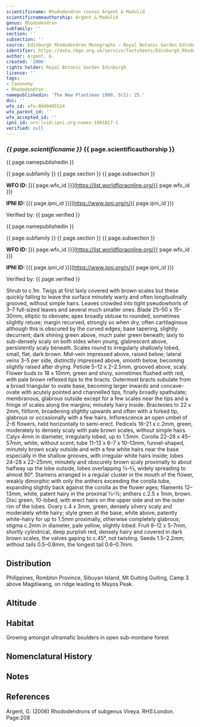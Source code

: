 ```yaml
---
scientificname: Rhododendron rousei Argent & Madulid
scientificnameauthorship: Argent & Madulid
genus: Rhododendron
subfamily: ''
section: ''
subsection: ''
source: Edinburgh Rhododendron Monographs – Royal Botanic Garden Edinburgh
identifier: https://data.rbge.org.uk/service/factsheets/Edinburgh_Rhododendron_Monographs.xhtml
author: Argent, G.
created: '2006'
rights holder: Royal Botanic Garden Edinburgh
license: ''
tags:
- taxonomy
- Rhododendron
namepublishedin: 'The New Plantsman 1998. 5(1): 25.'
doi: ''
wfo_id: wfo-0000405524
wfo_parent_id: ''
wfo_accepted_id: ''
ipni_id: urn:lsid:ipni.org:names:1001817-1
verified: null
---
```

### _{{ page.scientificname }}_ {{ page.scientificauthorship }}
 {{ page.namepublishedin }}

{{ page.subfamily }} {{ page.section }} {{ page.subsection }}

**WFO ID:** [{{ page.wfo_id }}](https://list.worldfloraonline.org/{{ page.wfo_id }})

**IPNI ID:** [{{ page.ipni_id }}](https://www.ipni.org/n/{{ page.ipni_id }})

Verified by: {{ page.verified }}

 {{ page.namepublishedin }}

{{ page.subfamily }} {{ page.section }} {{ page.subsection }}

**WFO ID:** [{{ page.wfo_id }}](https://list.worldfloraonline.org/{{ page.wfo_id }})

**IPNI ID:** [{{ page.ipni_id }}](https://www.ipni.org/n/{{ page.ipni_id }})

Verified by: {{ page.verified }}



Shrub to c.1m. Twigs at first laxly covered with brown scales but these quickly falling to leave the surface minutely warty and often longitudinally grooved, without simple hairs. Leaves crowded into tight pseudo­whorls of 3–7 full-sized leaves and several much smaller ones. Blade 25–50 x 15–30mm, elliptic to obovate; apex broadly obtuse to rounded, sometimes slightly retuse; margin recurved, strongly so when dry, often cartilaginous although this is obscured by the curved edges; base tapering, slightly decurrent; dark shining green above, much paler green beneath; laxly to sub-densely scaly on both sides when young, glabrescent above, persistently scaly beneath. Scales round to irregularly shallowly lobed, small, flat, dark brown. Mid-vein impressed above, raised below; lateral veins 3–5 per side, distinctly impressed above, smooth below, becoming slightly raised after drying. Petiole 5–12 x 2–2.5mm, grooved above, scaly. Flower buds to 18 x 10mm, green and shiny, sometimes flushed with red, with pale brown reflexed tips to the bracts. Outermost bracts subulate from a broad triangular to ovate base, becoming larger inwards and concave-ovate with acutely pointed and channelled tips, finally broadly spathulate; membranous, glabrous outside except for a few scales near the tips and a fringe of scales along the margins; minutely hairy inside. Bracteoles to 22 x 2mm, filiform, broadening slightly upwards and often with a forked tip, glabrous or occasionally with a few hairs. Inflorescence an open umbel of 2–6 flowers, held horizontally to semi-erect. Pedicels 16–21 x c.2mm, green, moderately to densely scaly with pale brown scales, without simple hairs. Calyx 4mm in diameter, irregularly lobed, up to 1.5mm. Corolla 22–28 x 45–57mm, white, without scent; tube 11–13 x 6–7 x 10–13mm, funnel-shaped, minutely brown scaly outside and with a few white hairs near the base especially in the shallow grooves, with irregu­lar white hairs inside; lobes 24–28 x 22–25mm, minutely and obscurely brown scaly proximally to about halfway up the lobe outside, lobes overlapping 1⁄3–2⁄3, widely spreading to almost 90°. Stamens arranged in a regular cluster in the mouth of the flower, weakly dimorph­ic with only the anthers exceeding the corolla tube, expanding slightly back against the corolla as the flower ages; filaments 12–13mm, white, patent hairy in the proximal 1⁄3–½; anthers c.2.5 x 1mm, brown. Disc green, 10-lobed, with erect hairs on the upper side and on the outer rim of the lobes. Ovary c.4 x 3mm, green, densely silvery scaly and moderately white hairy; style green at the base, white above, patently white-hairy for up to 1.5mm proximally, otherwise completely glabrous; stigma c.2mm in diameter, pale yellow, slightly lobed. Fruit 8–12 x 5–7mm, shortly cylindrical, deep purplish red, densely hairy and covered in dark brown scales, the valves gaping to c.45°, not twisting. Seeds 1.5–2.2mm; without tails 0.5–0.8mm, the longest tail 0.6–0.7mm.

## Distribution
Philippines, Romblon Province, Sibuyan Island, Mt Guiting Guiting, Camp 3 above Magdiwang, on ridge leading to Mayos Peak.

## Altitude


## Habitat
Growing amongst ultramafic boulders in open sub-montane forest

## Nomenclatural History

                       
## Notes


## References

Argent, G. (2006) Rhododendrons of subgenus Vireya. RHS:London. Page:208
